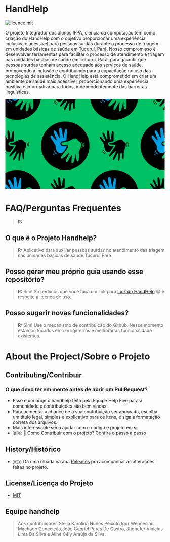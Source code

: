 # HandHelp

[![licence mit](https://img.shields.io/badge/licence-MIT-blue.svg)](./License)

O projeto Integrador dos alunos IFPA, ciencia da computação tem como criação do HandHelp  com o objetivo proporcionar uma experiência inclusiva e acessível para pessoas surdas durante o processo de triagem em unidades básicas de saúde em Tucuruí, Pará. Nosso compromisso é desenvolver ferramentas para facilitar o processo de atendimento e triagem nas unidades básicas de saúde em Tucuruí, Pará, para garantir que pessoas surdas tenham acesso adequado aos serviços de saúde, promovendo a inclusão e contribuindo para a capacitação no uso das tecnologias de assistência. O HandHelp está comprometido em criar um ambiente de saúde mais acessível, proporcionando uma experiência positiva e informativa para todos, independentemente das barreiras linguísticas.

<p align="center">
   <img src="assets/images/Librasbanner.png" width="800" />
</p>


# FAQ/Perguntas Frequentes
> **R:**

## O que é o Projeto Handhelp?
> **R:** Aplicativo para auxiliar pessoas surdas no atendimento das triagem nas unidades básicas de saúde Tucuruí Pará


## Posso gerar meu próprio guia usando esse repositório?
> **R:** Sim! Só pedimos que você faça um link para [Link do HandHelp](https://github.com/StellaKarolinaNunes/Projeto_Integrador)  😁 e respeite a licença de uso. 


## Posso sugerir novas funcionalidades?
> **R:** Sim! Use o mecanismo de contribuição do Github. Nesse momento estamos focados em corrigir erros e melhorar as funcionalidade existentes.

# About the Project/Sobre o Projeto

## Contributing/Contribuir

### O que devo ter em mente antes de abrir um PullRequest?
- Esse é um projeto handhelp feito pela Equipe Help Five para a comunidade e contribuições são bem vindas.
- Para aumentar a chance de a sua contribuição ser aprovada, escolha um título legal, simples e explicativo para os itens, e siga a formatação correta dos arquivos.
- Mais interessante seria ajudar com o código e projeto em si
- 🇧🇷:  :purple_heart: Como Contribuir com o projeto? [Confira o passo a passo](./Contribuindo.md)


## History/Histórico
- 🇧🇷: Da uma olhada na aba [Releases](./Releases.md) pra acompanhar as alterações feitas no projeto.

## License/Licença do Projeto

- [MIT](./License)

## Equipe handhelp 
> Aos contribuidores Stella Karolina Nunes Peixoto,Igor Wenceslau Machado Conceição,João Gabriel Peres De Castro, Jhonefer Vinicius Lima Da Silva e  Aline Cély Araújo da Silva.
